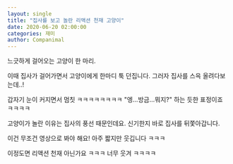 ```yaml
---
layout: single
title: "집사를 보고 놀란 리액션 천재 고양이"
date: 2020-06-20 02:00:00
categories: 재미
author: Companimal
---
```


느긋하게 걸어오는 고양이 한 마리.

이때 집사가 걸어가면서 고양이에게 한마디 툭 던집니다. 그러자 집사를 스윽 올려다보는데..!

갑자기 눈이 커지면서 멈칫 ㅋㅋㅋㅋㅋㅋㅋㅋ "엥...방금...뭐지?" 하는 듯한 표정이죠 ㅋㅋㅋㅋ

고양이가 놀란 이유는 집사의 풍선 때문인데요. 신기한지 바로 집사를 뒤쫓아갑니다.

이건 무조건 영상으로 봐야 해요! 아주 짧지만 웃깁니다 ㅋㅋㅋ

이정도면 리액션 천재 아닌가요 ㅋㅋㅋ 너무 웃겨 ㅋㅋㅋㅋ
